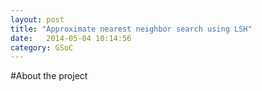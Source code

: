 ```yaml
---
layout: post
title: "Approximate nearest neighbor search using LSH"
date:   2014-05-04 10:14:56
category: GSoC
---
```


#About the project
